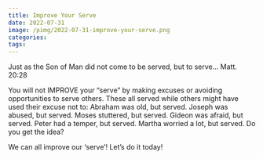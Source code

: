 ```yaml
---
title: Improve Your Serve
date: 2022-07-31
image: /pimg/2022-07-31-improve-your-serve.png
categories:
tags:
---
```


<p data-block-key="jl19f">Just as the Son of Man did not come to be served, but to serve… Matt. 20:28 </p><p data-block-key="1u9jj">You will not IMPROVE your “serve” by  making excuses or avoiding opportunities to serve others. These all served while others might have used their excuse not to: Abraham was old, but served. Joseph was abused, but served. Moses stuttered, but served. Gideon was afraid, but served. Peter had a temper, but served. Martha worried a lot, but served. Do you get the idea?</p><p data-block-key="1o8qm">We can all improve our ‘serve’! Let’s do it today! </p>

